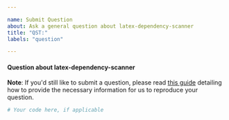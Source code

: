 ```yaml
---

name: Submit Question
about: Ask a general question about latex-dependency-scanner
title: "QST:"
labels: "question"

---
```


#### Question about latex-dependency-scanner

**Note**: If you'd still like to submit a question, please read [this guide](
https://matthewrocklin.com/blog/work/2018/02/28/minimal-bug-reports) detailing how to
provide the necessary information for us to reproduce your question.

```python
# Your code here, if applicable
```
